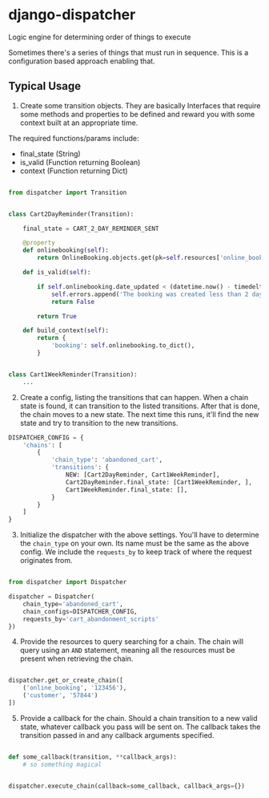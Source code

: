 # django-dispatcher


Logic engine for determining order of things to execute


Sometimes there's a series of things that must run in sequence. This is a
configuration based approach enabling that.


Typical Usage
---


1. Create some transition objects. They are basically Interfaces that
require some methods and properties to be defined and reward you with
some context built at an appropriate time.

The required functions/params include:

- final_state (String)
- is_valid (Function returning Boolean)
- context (Function returning Dict)

```python

from dispatcher import Transition


class Cart2DayReminder(Transition):

    final_state = CART_2_DAY_REMINDER_SENT

    @property
    def onlinebooking(self):
		return OnlineBooking.objects.get(pk=self.resources['online_booking'])

    def is_valid(self):

        if self.onlinebooking.date_updated < (datetime.now() - timedelta(days=2)):
            self.errors.append('The booking was created less than 2 days ago')
            return False

        return True

    def build_context(self):
        return {
            'booking': self.onlinebooking.to_dict(),
        }


class Cart1WeekReminder(Transition):
	...


```

2. Create a config, listing the transitions that can happen. When a chain state is found, it can transition to the listed transitions. After that is done, the chain moves to a new state. The next time this runs, it'll find the new state and try to transition to the new transitions.

```python
DISPATCHER_CONFIG = {
	'chains': [
		{
			'chain_type': 'abandoned_cart',
			'transitions': {
				NEW: [Cart2DayReminder, Cart1WeekReminder],
				Cart2DayReminder.final_state: [Cart1WeekReminder, ],
				Cart1WeekReminder.final_state: [],
			}
		}
	]
}

```


3. Initialize the dispatcher with the above settings. You'll have to
determine the `chain_type` on your own. Its name must be the same as
the above config. We include the `requests_by` to keep track of where
the request originates from.


```python

from dispatcher import Dispatcher

dispatcher = Dispatcher(
	chain_type='abandoned_cart',
	chain_configs=DISPATCHER_CONFIG,
	requests_by='cart_abandonment_scripts'
})

```

4. Provide the resources to query searching for a chain. The chain
will query using an `AND` statement, meaning all the resources must
be present when retrieving the chain.

```python

dispatcher.get_or_create_chain([
	('online_booking', '123456'),
	('customer', '57844')
])

```

5. Provide a callback for the chain. Should a chain transition to a new
valid state, whatever callback you pass will be sent on. The callback
takes the transition passed in and any callback arguments specified.

```python

def some_callback(transition, **callback_args):
	# so something magical


dispatcher.execute_chain(callback=some_callback, callback_args={})

```
